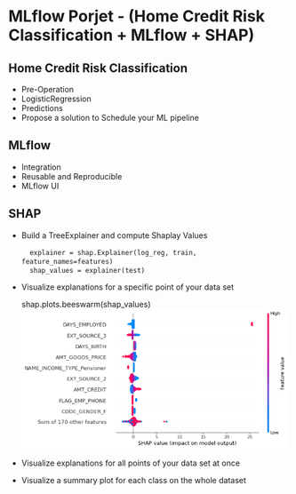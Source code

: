 # MLflow Porjet - (Home Credit Risk Classification + MLflow + SHAP)
## Home Credit Risk Classification
- Pre-Operation
- LogisticRegression
- Predictions
- Propose a solution to Schedule  your ML pipeline
## MLflow
- Integration
- Reusable and Reproducible
- MLflow UI

## SHAP
- Build a TreeExplainer and compute Shaplay Values
    <html>
      
        explainer = shap.Explainer(log_reg, train, feature_names=features)
        shap_values = explainer(test)
      
    </html>

- Visualize explanations for a specific point of your data set

    <html>
        shap.plots.beeswarm(shap_values)<br>
    </html>
  
    <html>
        <img src="https://github.com/JingtaoQ/App_of_BigData/blob/main/pic/p3-1.png">
    </html>
    
- Visualize explanations for all points of  your data set at once
- Visualize a summary plot for each class on the whole dataset